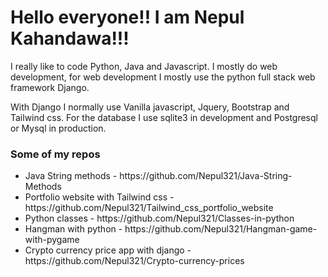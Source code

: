 # Hello everyone!! I am Nepul Kahandawa!!!

<p>
  I really like to code Python, Java and Javascript. I mostly do web development, for web development I mostly use the python full stack web framework Django.
 </p>
 <p>
  With Django I normally use Vanilla javascript, Jquery, Bootstrap and Tailwind css. For the database I use sqlite3 in development and Postgresql or Mysql in production.
 </p>
 
 
 <h3>Some of my repos</h3>
 
 <ul>
  <li>
    Java String methods - https://github.com/Nepul321/Java-String-Methods
  </li>
    <li>
    Portfolio website with Tailwind css - https://github.com/Nepul321/Tailwind_css_portfolio_website
  </li>
    <li>
    Python classes - https://github.com/Nepul321/Classes-in-python
  </li>
    <li>
    Hangman with python - https://github.com/Nepul321/Hangman-game-with-pygame
  </li>
    <li>
    Crypto currency price app with django - https://github.com/Nepul321/Crypto-currency-prices
  </li>
 </ul>
